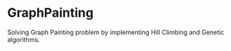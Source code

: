 # GraphPainting
Solving Graph Painting problem by implementing Hill Climbing and Genetic algorithms.
